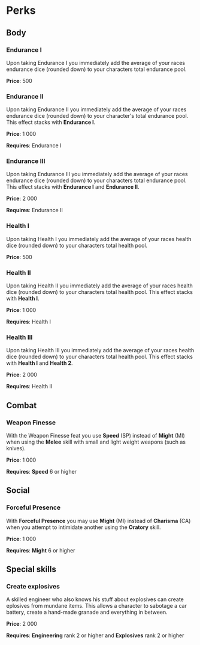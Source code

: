 # Perks

## Body

### Endurance I

Upon taking Endurance I you immediately add the average of your races endurance
dice (rounded down) to your characters total endurance pool.

**Price**: 500

### Endurance II

Upon taking Endurance II you immediately add the average of your races
endurance dice (rounded down) to your character's total endurance pool. This
effect stacks with **Endurance I**.

**Price**: 1 000

**Requires**: Endurance I

### Endurance III

Upon taking Endurance III you immediately add the average of your races
endurance dice (rounded down) to your characters total endurance pool. This
effect stacks with **Endurance I** and **Endurance II**.

**Price**: 2 000

**Requires**: Endurance II

### Health I

Upon taking Health I you immediately add the average of your races health dice
(rounded down) to your characters total health pool.

**Price**: 500

### Health II

Upon taking Health II you immediately add the average of your races health dice
(rounded down) to your characters total health pool. This effect stacks with
**Health I**.

**Price**: 1 000

**Requires**: Health I

### Health III

Upon taking Health III you immediately add the average of your races health
dice (rounded down) to your characters total health pool. This effect stacks
with **Health I** and **Health 2**.

**Price**: 2 000

**Requires**: Health II

## Combat

### Weapon Finesse

With the Weapon Finesse feat you use **Speed** (SP) instead of **Might** (MI)
when using the **Melee** skill with small and light weight weapons (such as
knives).

**Price**: 1 000

**Requires**: **Speed** 6 or higher

## Social

### Forceful Presence

With **Forceful Presence** you may use **Might** (MI) instead of **Charisma**
(CA) when you attempt to intimidate another using the **Oratory** skill.

**Price**: 1 000

**Requires**: **Might** 6 or higher

## Special skills

### Create explosives

A skilled engineer who also knows his stuff about explosives can create
eplosives from mundane items. This allows a character to sabotage a car
battery, create a hand-made granade and everything in between.

**Price**: 2 000

**Requires**: **Engineering** rank 2 or higher and **Explosives** rank 2 or
higher